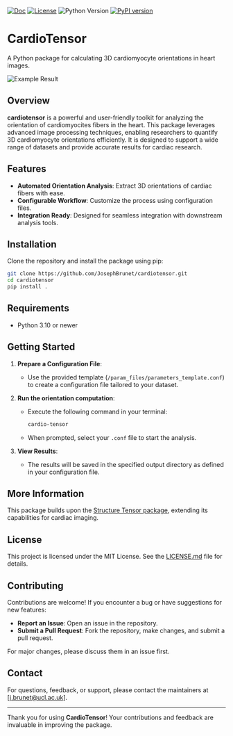 [![Doc](https://img.shields.io/badge/docs-dev-blue.svg)](https://JosephBrunet.github.io/cardiotensor/)
[![License](https://img.shields.io/github/license/JosephBrunet/cardiotensor)](https://github.com/JosephBrunet/cardiotensor/blob/main/LICENSE)
![Python Version](https://img.shields.io/badge/python->3.11-blue.svg)
[![PyPI version](https://img.shields.io/pypi/v/caridotensor.svg)](https://pypi.org/project/cardiotensor/)

# CardioTensor

A Python package for calculating 3D cardiomyocyte orientations in heart images.

![Example Result](./examples/result_HA_slice.png)

## Overview

**cardiotensor** is a powerful and user-friendly toolkit for analyzing the orientation of cardiomyocites fibers in the heart. This package leverages advanced image processing techniques, enabling researchers to quantify 3D cardiomyocyte orientations efficiently. It is designed to support a wide range of datasets and provide accurate results for cardiac research.

## Features

- **Automated Orientation Analysis**: Extract 3D orientations of cardiac fibers with ease.
- **Configurable Workflow**: Customize the process using configuration files.
- **Integration Ready**: Designed for seamless integration with downstream analysis tools.

## Installation

Clone the repository and install the package using pip:

```bash
git clone https://github.com/JosephBrunet/cardiotensor.git
cd cardiotensor
pip install .
```

## Requirements

- Python 3.10 or newer

## Getting Started

1. **Prepare a Configuration File**:

   - Use the provided template (`/param_files/parameters_template.conf`) to create a configuration file tailored to your dataset.

2. **Run the orientation computation**:

   - Execute the following command in your terminal:
     ```bash
     cardio-tensor
     ```
   - When prompted, select your `.conf` file to start the analysis.

3. **View Results**:
   - The results will be saved in the specified output directory as defined in your configuration file.

## More Information

This package builds upon the [Structure Tensor package](https://github.com/Skielex/structure-tensor), extending its capabilities for cardiac imaging.

## License

This project is licensed under the MIT License. See the [LICENSE.md](./LICENSE.md) file for details.

## Contributing

Contributions are welcome! If you encounter a bug or have suggestions for new features:

- **Report an Issue**: Open an issue in the repository.
- **Submit a Pull Request**: Fork the repository, make changes, and submit a pull request.

For major changes, please discuss them in an issue first.

## Contact

For questions, feedback, or support, please contact the maintainers at [j.brunet@ucl.ac.uk].

---

Thank you for using **CardioTensor**! Your contributions and feedback are invaluable in improving the package.
